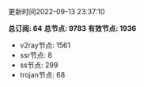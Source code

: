 更新时间2022-09-13 23:37:10

**总订阅: 64**
**总节点: 9783**
**有效节点: 1936**
- v2ray节点: 1561
- ssr节点: 8
- ss节点: 299
- trojan节点: 68
